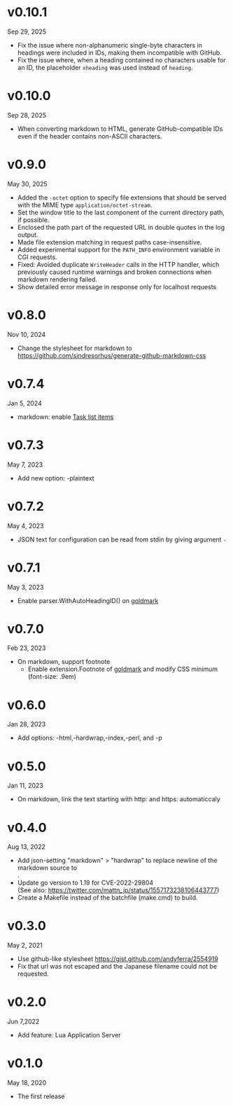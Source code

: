 v0.10.1
=======
Sep 29, 2025

- Fix the issue where non-alphanumeric single-byte characters in headings were included in IDs, making them incompatible with GitHub.
- Fix the issue where, when a heading contained no characters usable for an ID, the placeholder `xheading` was used instead of `heading`.

v0.10.0
=======
Sep 28, 2025

- When converting markdown to HTML, generate GitHub-compatible IDs even if the header contains non-ASCII characters.

v0.9.0
======
May 30, 2025

- Added the `-octet` option to specify file extensions that should be served with the MIME type `application/octet-stream`.
- Set the window title to the last component of the current directory path, if possible.
- Enclosed the path part of the requested URL in double quotes in the log output.
- Made file extension matching in request paths case-insensitive.
- Added experimental support for the `PATH_INFO` environment variable in CGI requests.
- Fixed: Avoided duplicate `WriteHeader` calls in the HTTP handler, which previously caused runtime warnings and broken connections when markdown rendering failed.
- Show detailed error message in response only for localhost requests

v0.8.0
======
Nov 10, 2024

- Change the stylesheet for markdown to https://github.com/sindresorhus/generate-github-markdown-css

v0.7.4
======
Jan 5, 2024

- markdown: enable [Task list items](https://github.github.com/gfm/#task-list-items-extension-)

v0.7.3
======
May 7, 2023

- Add new option: -plaintext

v0.7.2
======
May 4, 2023

- JSON text for configuration can be read from stdin by giving argument `-`

v0.7.1
======
May 3, 2023

- Enable parser.WithAutoHeadingID() on [goldmark]

v0.7.0
======
Feb 23, 2023

- On markdown, support footnote
  - Enable extension.Footnote of [goldmark] and modify CSS minimum (font-size: .9em)

[goldmark]: https://github.com/yuin/goldmark

v0.6.0
======
Jan 28, 2023

- Add options: -html,-hardwrap,-index,-perl, and -p

v0.5.0
======
Jan 11, 2023

- On markdown, link the text starting with http: and https: automaticcaly

v0.4.0
======
Aug 13, 2022

- Add json-setting "markdown" > "hardwrap" to replace newline of the markdown source to <BR />.
- Update go version to 1.19 for CVE-2022-29804  
  (See also: https://twitter.com/mattn_jp/status/1557173238106443777)
- Create a Makefile instead of the batchfile (make.cmd) to build.

v0.3.0
======
May 2, 2021

- Use github-like stylesheet https://gist.github.com/andyferra/2554919
- Fix that url was not escaped and the Japanese filename could not be requested.

v0.2.0
======
Jun 7,2022

- Add feature: Lua Application Server

v0.1.0
======
May 18, 2020

- The first release
